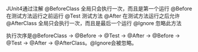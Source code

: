 JUnit4通过注解
@BeforeClass 全局只会执行一次，而且是第一个运行
@Before 在测试方法运行之前运行
@Test 测试方法
@After 在测试方法运行之后允许
@AfterClass 全局只会执行一次，而且是最后一个运行
@Ignore 忽略此方法

执行次序是@BeforeClass -> @Before -> @Test -> @After -> @Before -> @Test -> @After -> @AfterClass。@Ignore会被忽略。

